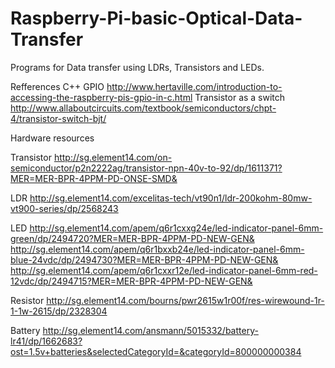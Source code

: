 # Raspberry-Pi-basic-Optical-Data-Transfer
Programs for Data transfer using LDRs, Transistors and LEDs.

Refferences
  C++ GPIO
    http://www.hertaville.com/introduction-to-accessing-the-raspberry-pis-gpio-in-c.html
  Transistor as a switch
    http://www.allaboutcircuits.com/textbook/semiconductors/chpt-4/transistor-switch-bjt/

Hardware resources

  Transistor
    http://sg.element14.com/on-semiconductor/p2n2222ag/transistor-npn-40v-to-92/dp/1611371?MER=MER-BPR-4PPM-PD-ONSE-SMD&

  LDR
    http://sg.element14.com/excelitas-tech/vt90n1/ldr-200kohm-80mw-vt900-series/dp/2568243

  LED
    http://sg.element14.com/apem/q6r1cxxg24e/led-indicator-panel-6mm-green/dp/2494720?MER=MER-BPR-4PPM-PD-NEW-GEN&
    http://sg.element14.com/apem/q6r1bxxb24e/led-indicator-panel-6mm-blue-24vdc/dp/2494730?MER=MER-BPR-4PPM-PD-NEW-GEN&
    http://sg.element14.com/apem/q6r1cxxr12e/led-indicator-panel-6mm-red-12vdc/dp/2494715?MER=MER-BPR-4PPM-PD-NEW-GEN&

  Resistor
    http://sg.element14.com/bourns/pwr2615w1r00f/res-wirewound-1r-1-1w-2615/dp/2328304
  
  Battery
    http://sg.element14.com/ansmann/5015332/battery-lr41/dp/1662683?ost=1.5v+batteries&selectedCategoryId=&categoryId=800000000384
